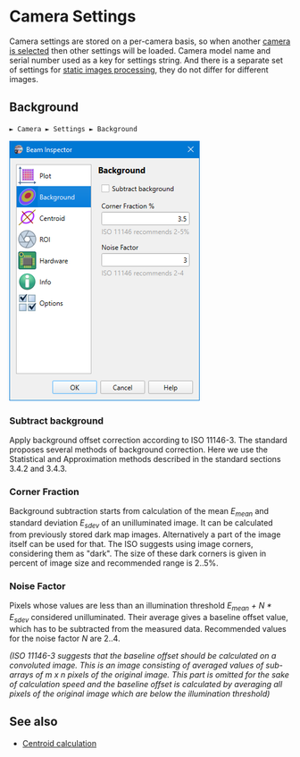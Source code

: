 # Camera Settings

Camera settings are stored on a per-camera basis, so when another [camera is selected](./cam_selector.md) then other settings will be loaded. Camera model name and serial number used as a key for settings string. And there is a separate set of settings for [static images processing](./static_img.md), they do not differ for different images.

## Background

```
► Camera ► Settings ► Background
```

![Screenshot](./img/cam_settings_bgnd.png)

### Subtract background

Apply background offset correction according to ISO 11146-3. The standard proposes several methods of background correction. Here we use the Statistical and Approximation methods described in the standard sections 3.4.2 and 3.4.3.

### Corner Fraction

Background subtraction starts from calculation of the mean <i>E<sub>mean</sub></i> and standard deviation <i>E<sub>sdev</sub></i> of an unilluminated image. It can be calculated from previously stored dark map images. Alternatively a part of the image itself can be used for that. The ISO suggests using image corners, considering them as "dark". The size of these dark corners is given in percent of image size and recommended range is 2..5%.

### Noise Factor

Pixels whose values are less than an illumination threshold <i>E<sub>mean</sub> + N * E<sub>sdev</sub></i> considered unilluminated. Their average gives a baseline offset value, which has to be subtracted from the measured data. Recommended values for the noise factor <i>N</i> are 2..4.

*(ISO 11146-3 suggests that the baseline offset should be calculated on a convoluted image. This is an image consisting of averaged values of sub-arrays of m x n pixels of the original image. This part is omitted for the sake of calculation speed and the baseline offset is calculated by averaging all pixels of the original image which are below the illumination threshold)*

## See also

- [Centroid calculation](./cam_settings_centr.md)

&nbsp;